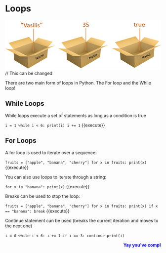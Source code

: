 # Loops
![Variables](./assets/variables.png) // This can be changed

There are two main form of loops in Python. The For loop and the While loop!

## While Loops
While loops execute a set of statements as long as a condition is true

`i = 1
while i < 6:
  print(i)
  i += 1`
{{execute}}

## For Loops
A for loop is used to iterate over a sequence:

`fruits = ["apple", "banana", "cherry"]
 for x in fruits:
  print(x)`
{{execute}}

You can also use loops to iterate through a string:

`for x in "banana":
   print(x)`
{{execute}}

Breaks can be used to stop the loop:

`fruits = ["apple", "banana", "cherry"]
 for x in fruits:
  print(x)
  if x == "banana":
    break`
 {{execute}}

Continue statement can be used (breaks the current iteration and moves to the next one)

`i = 0
while i < 6:
  i += 1
  if i == 3:
    continue
  print(i)`

<marquee style='color: blue;'><b>Yay you've completed part 1!</b></marquee>
